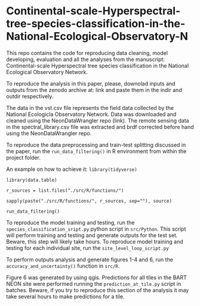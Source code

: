 # Continental-scale-Hyperspectral-tree-species-classification-in-the-National-Ecological-Observatory-N

This repo contains the code for reproducing data cleaning, model developing, evaluation and all the analyses from the manuscript: Continental-scale Hyperspectral tree species classification in the National Ecological Observatory Network.


To reproduce the analysis in this paper, please, downolad inputs and outputs from the zenodo archive at: link and paste them in the indir and outdir respectively.

The data in the vst.csv file represents the field data collected by the National Ecologicla Observatory Network. Data was downloaded and cleaned using the NeonDataWrangler repo (link).
The remote sensing data in the spectral_library.csv file was extracted and brdf corrected before hand using the NeonDataWrangler repo.

To reproduce the data preprocessing and train-test splitting discussed in the paper, run the `run_data_filtering()` in R environment from within the project folder.

An example on how to achieve it:
`library(tidyverse)`

`library(data.table)`

`r_sources = list.files("./src/R/functions/")`

`sapply(paste("./src/R/functions/", r_sources, sep=""), source)`

`run_data_filtering()`

To reproduce the model training and testing, run the `species_classification_sript.py` python script in `src/Python`. This script will perform training and testing and generate outputs for the test set. Beware, this step will likely take hours.
To reproduce model training and testing for each individual site, run the `site_level_loop_script.py`

To perform outputs analysis and generate figures 1-4 and 6, run the `accuracy_and_uncertainty()` function in `src/R`.

Figure 6 was generated by using qgis. Predictions for all tiles in the BART NEON site were performed running the `prediction_at_tile.py` script in batches. Beware, if you try to reproduce this section of the analysis it may take several hours to make predictions for a tile. 
